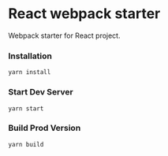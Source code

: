 # React webpack starter

Webpack starter for React project.

### Installation

```
yarn install
```

### Start Dev Server

```
yarn start
```

### Build Prod Version

```
yarn build
```
